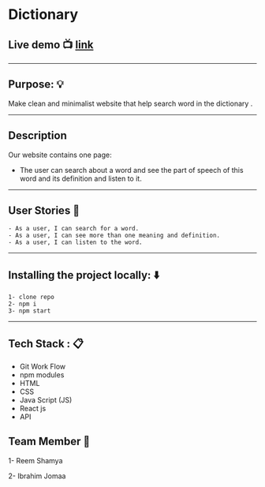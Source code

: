 # Dictionary
## Live demo :tv:  [link](https://youthful-lewin-d9183f.netlify.app/ )

-------------------------
## Purpose: :bulb:

Make clean and minimalist website that help search word in the dictionary .

----------------------------
## Description
 Our website contains one page:
*  The user can search about a word and see the part of speech of this word and its definition and listen to it.
---------------------------

## User Stories :open_book:
    - As a user, I can search for a word. 
    - As a user, I can see more than one meaning and definition.
    - As a user, I can listen to the word.
--------------------------
## Installing the project locally: :arrow_down: 
    1- clone repo 
    2- npm i 
    3- npm start 
------------------
## Tech Stack : :clipboard: 
* Git Work Flow
* npm modules
* HTML
* CSS
* Java Script (JS)
* React js
* API



## Team Member :busts_in_silhouette:
1- Reem Shamya

2- Ibrahim Jomaa 
